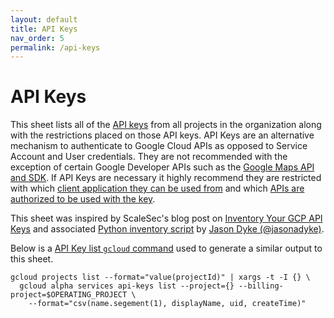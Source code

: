 ```yaml
---
layout: default
title: API Keys
nav_order: 5
permalink: /api-keys
---
```


# API Keys

This sheet lists all of the [API keys](https://cloud.google.com/docs/authentication/api-keys) from all projects in the organization along with
the restrictions placed on those API keys. API Keys are an alternative mechanism to authenticate to Google Cloud APIs as opposed to
Service Account and User credentials. They are not recommended with the exception of certain Google Developer APIs such as the
[Google Maps API and SDK](https://developers.google.com/maps/api-security-best-practices). If API Keys are necessary it highly recommend
they are restricted with which [client application they can be used from](https://cloud.google.com/docs/authentication/api-keys#adding_application_restrictions)
and which [APIs are authorized to be used with the key](https://cloud.google.com/docs/authentication/api-keys#adding_api_restrictions).

This sheet was inspired by ScaleSec's blog post on [Inventory Your GCP API Keys](https://scalesec.com/blog/inventory-your-gcp-api-keys/) and associated [Python inventory script](https://github.com/ScaleSec/gcp_api_key_inventory/blob/main/apiInventory.py) by [Jason Dyke (@jasonadyke)](https://twitter.com/jasonadyke).

Below is a [API Key list `gcloud` command](https://cloud.google.com/sdk/gcloud/reference/alpha/services/api-keys/list) used to generate
a similar output to this sheet.
```
gcloud projects list --format="value(projectId)" | xargs -t -I {} \
  gcloud alpha services api-keys list --project={} --billing-project=$OPERATING_PROJECT \
    --format="csv(name.segement(1), displayName, uid, createTime)"
```
